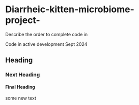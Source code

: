 # Diarrheic-kitten-microbiome-project-

Describe the order to complete code in

Code in active development Sept 2024

## Heading

### Next Heading

#### Final Heading

some new text
